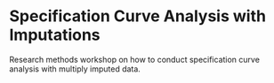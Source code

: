 # Specification Curve Analysis with Imputations
 Research methods workshop on how to conduct specification curve analysis with multiply imputed data.
